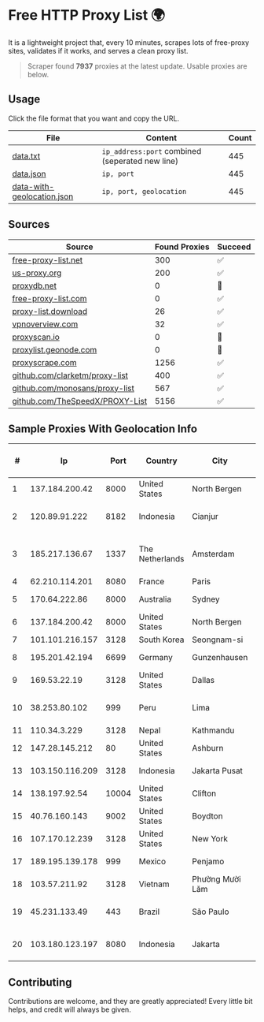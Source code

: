 
# Free HTTP Proxy List 🌍

It is a lightweight project that, every 10 minutes, scrapes lots of free-proxy sites, validates if it works, and serves a clean proxy list.


> Scraper found **7937** proxies at the latest update. Usable proxies are below.

## Usage

Click the file format that you want and copy the URL.


|File|Content|Count|
|----|-------|-----|
|[data.txt](https://raw.githubusercontent.com/themiralay/Proxy-List-World/master/data.txt)|`ip_address:port` combined (seperated new line)|445|
|[data.json](https://raw.githubusercontent.com/themiralay/Proxy-List-World/master/data.json)|`ip, port`|445|
|[data-with-geolocation.json](https://raw.githubusercontent.com/themiralay/Proxy-List-World/master/data-with-geolocation.json)|`ip, port, geolocation`|445|

## Sources

|Source|Found Proxies|Succeed|
|------|-------------|-------|
|[free-proxy-list.net](https://free-proxy-list.net)|300|✅|
|[us-proxy.org](https://www.us-proxy.org)|200|✅|
|[proxydb.net](http://proxydb.net)|0|🚫|
|[free-proxy-list.com](https://free-proxy-list.com/?page=&port=&type%5B%5D=http&type%5B%5D=https&up_time=0&search=Search)|0|✅|
|[proxy-list.download](https://www.proxy-list.download/HTTP)|26|✅|
|[vpnoverview.com](https://vpnoverview.com/privacy/anonymous-browsing/free-proxy-servers)|32|✅|
|[proxyscan.io](https://www.proxyscan.io)|0|🚫|
|[proxylist.geonode.com](https://proxylist.geonode.com/api/proxy-list?limit=300&page=1&sort_by=lastChecked&sort_type=desc&protocols=http,https)|0|🚫|
|[proxyscrape.com](https://api.proxyscrape.com/v2/?request=displayproxies&protocol=http&timeout=10000&country=all&ssl=all&anonymity=all)|1256|✅|
|[github.com/clarketm/proxy-list](https://raw.githubusercontent.com/clarketm/proxy-list/master/proxy-list-raw.txt)|400|✅|
|[github.com/monosans/proxy-list](https://raw.githubusercontent.com/monosans/proxy-list/main/proxies/http.txt)|567|✅|
|[github.com/TheSpeedX/PROXY-List](https://raw.githubusercontent.com/TheSpeedX/PROXY-List/master/http.txt)|5156|✅|


## Sample Proxies With Geolocation Info

|#|Ip|Port|Country|City|Internet Service Provider|
|-|--|----|-------|----|-------------------------|
|1|137.184.200.42|8000|United States|North Bergen|DigitalOcean, LLC|
|2|120.89.91.222|8182|Indonesia|Cianjur|PT. Java Digital Nusantara|
|3|185.217.136.67|1337|The Netherlands|Amsterdam|Stallion Network Services Limited|
|4|62.210.114.201|8080|France|Paris|Online SAS|
|5|170.64.222.86|8000|Australia|Sydney|DigitalOcean, LLC|
|6|137.184.200.42|8000|United States|North Bergen|DigitalOcean, LLC|
|7|101.101.216.157|3128|South Korea|Seongnam-si|NBP|
|8|195.201.42.194|6699|Germany|Gunzenhausen|Hetzner Online GmbH|
|9|169.53.22.19|3128|United States|Dallas|SoftLayer|
|10|38.253.80.102|999|Peru|Lima|Corporacion Tarazona Catv S.A.C.|
|11|110.34.3.229|3128|Nepal|Kathmandu|SUBISU C7|
|12|147.28.145.212|80|United States|Ashburn|Packet Host, Inc.|
|13|103.150.116.209|3128|Indonesia|Jakarta Pusat|PT Biznet Gio Nusantara|
|14|138.197.92.54|10004|United States|Clifton|DigitalOcean, LLC|
|15|40.76.160.143|9002|United States|Boydton|Microsoft Corporation|
|16|107.170.12.239|3128|United States|New York|DigitalOcean, LLC|
|17|189.195.139.178|999|Mexico|Penjamo|Mega Cable, S.A. de C.V.|
|18|103.57.211.92|3128|Vietnam|Phường Mười Lăm|NHANHOA|
|19|45.231.133.49|443|Brazil|São Paulo|Server Media Comunicacao Ltda|
|20|103.180.123.197|8080|Indonesia|Jakarta|PT Indo Telemedia Solusi|



## Contributing

Contributions are welcome, and they are greatly appreciated! Every
little bit helps, and credit will always be given.

